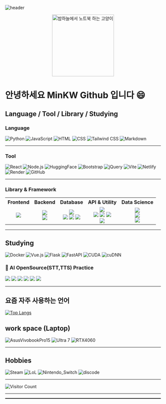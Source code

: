 <!-- 헤더 이미지들 -->
![header](https://capsule-render.vercel.app/api?type=Transparent&color=auto&height=100&section=header&text=Hi&nbsp;mkw&nbsp;Github&fontSize=50)

<p align="center">
  <img src="https://github.com/user-attachments/assets/cca48d66-1a54-4b3e-b0d7-fcaea11d637e" width="200" alt="밤하늘에서 노트북 하는 고양이"/>
</p>


# 안녕하세요 MinKW Github 입니다 😄

## Language / Tool / Library / Studying

### Language
![Python](https://img.shields.io/badge/Python-14354C?style=for-the-badge&logo=python&logoColor=white)
![JavaScript](https://img.shields.io/badge/JavaScript-F7DF1E?style=for-the-badge&logo=JavaScript&logoColor=white)
![HTML](https://img.shields.io/badge/HTML-239120?style=for-the-badge&logo=html5&logoColor=white)
![CSS](https://img.shields.io/badge/CSS-239120?&style=for-the-badge&logo=css3&logoColor=white)
![Tailwind CSS](https://img.shields.io/badge/Tailwind_CSS-06B6D4?style=for-the-badge&logo=tailwindcss&logoColor=white)
![Markdown](https://img.shields.io/badge/Markdown-000000?style=for-the-badge&logo=markdown&logoColor=white)

---
### Tool
![React](https://img.shields.io/badge/React-20232a?style=for-the-badge&logo=react&logoColor=61DAFB)
![Node.js](https://img.shields.io/badge/Node.js-43853D?style=for-the-badge&logo=node.js&logoColor=white)
![HuggingFace](https://img.shields.io/badge/HuggingFace-FCC624?style=for-the-badge&logo=huggingface&logoColor=black)
![Bootstrap](https://img.shields.io/badge/Bootstrap-563D7C?style=for-the-badge&logo=bootstrap&logoColor=white)
![jQuery](https://img.shields.io/badge/jQuery-0769AD?style=for-the-badge&logo=jquery&logoColor=white)
![Vite](https://img.shields.io/badge/Vite-646CFF?style=for-the-badge&logo=vite&logoColor=white)
![Netlify](https://img.shields.io/badge/Netlify-00C7B7?style=for-the-badge&logo=netlify&logoColor=white)
![Render](https://img.shields.io/badge/Render-00979D?style=for-the-badge&logo=render&logoColor=white)
![GitHub](https://img.shields.io/badge/GitHub-181717?style=for-the-badge&logo=github&logoColor=white) 

---
<h3>Library & Framework</h3>

<table>
  <tr>
    <th>Frontend</th>
    <th>Backend</th>
    <th>Database</th>
    <th>API & Utility</th>
    <th>Data Science</th>
  </tr>
  <tr>
    <td align="center">
      <img src="https://img.shields.io/badge/Framer_Motion-0055FF?style=for-the-badge&logo=framer&logoColor=white">
    </td>
    <td align="center">
      <img src="https://img.shields.io/badge/Express.js-000000?style=for-the-badge&logo=express&logoColor=white"><br>
      <img src="https://img.shields.io/badge/Supabase-3ECF8E?style=for-the-badge&logo=supabase&logoColor=white">
    </td>
    <td align="center">
      <img src="https://img.shields.io/badge/PostgreSQL-316192?style=for-the-badge&logo=postgresql&logoColor=white"><br>
      <img src="https://img.shields.io/badge/MySQL-4479A1?style=for-the-badge&logo=mysql&logoColor=white">
      <img src="https://img.shields.io/badge/MongoDB-4EA94B?style=for-the-badge&logo=mongodb&logoColor=white">
      <img src="https://img.shields.io/badge/SQLite-003B57?style=for-the-badge&logo=sqlite&logoColor=white">
    </td>
    <td align="center">
      <img src="https://img.shields.io/badge/Axios-5A29E4?style=for-the-badge"><br>
      <img src="https://img.shields.io/badge/WebSocket-010101?style=for-the-badge&logo=websocket&logoColor=white">
      <img src="https://img.shields.io/badge/WebRTC-333333?style=for-the-badge&logo=webrtc&logoColor=white">
      <img src="https://img.shields.io/badge/SweetAlert2-ffcc00?style=for-the-badge"><br>
      <img src="https://img.shields.io/badge/Streamlit-FF4B4B?style=for-the-badge&logo=streamlit&logoColor=white">
    </td>
    <td align="center">
      <img src="https://img.shields.io/badge/Jupyter-F37626?style=for-the-badge&logo=jupyter&logoColor=white"><br>
      <img src="https://img.shields.io/badge/NumPy-013243?style=for-the-badge&logo=numpy&logoColor=white"><br>
      <img src="https://img.shields.io/badge/Pandas-150458?style=for-the-badge&logo=pandas&logoColor=white"><br>
    </td>
    
  </tr>
</table>



---
## Studying
![Docker](https://img.shields.io/badge/Docker-2496ED?style=for-the-badge&logo=docker&logoColor=white)
![Vue.js](https://img.shields.io/badge/Vue.js-35495E?style=for-the-badge&logo=vue.js&logoColor=4FC08D)
![Flask](https://img.shields.io/badge/Flask-000000?style=for-the-badge&logo=flask&logoColor=white)
![FastAPI](https://img.shields.io/badge/FastAPI-009688?style=for-the-badge&logo=fastapi&logoColor=white)
![CUDA](https://img.shields.io/badge/CUDA-76B900?style=for-the-badge&logo=nvidia&logoColor=white)
![cuDNN](https://img.shields.io/badge/cuDNN-76B900?style=for-the-badge&logo=nvidia&logoColor=white)

### 🧪 AI OpenSource(STT,TTS) Practice

<p align="left">
  <img src="https://img.shields.io/badge/Whisper-000000?style=for-the-badge&logo=openai&logoColor=white"/>
  <img src="https://img.shields.io/badge/Fish--speech-FF6F61?style=for-the-badge"/>
  <img src="https://img.shields.io/badge/Zonos-0088cc?style=for-the-badge"/>
  <img src="https://img.shields.io/badge/gTTS-FFB400?style=for-the-badge"/>
  <img src="https://img.shields.io/badge/Coqui_TTS-4CAF50?style=for-the-badge"/>
  <img src="https://img.shields.io/badge/HuggingFace-FCC624?style=for-the-badge&logo=huggingface&logoColor=black"/>
</p>

<hr />

## 요즘 자주 사용하는 언어
<!-- 깃허브 스탯 
[![Top Langs](https://github-readme-stats.vercel.app/api/top-langs/?username=minkyoungwon&layout=compact)](https://github.com/minkyoungwon)
-->
[![Top Langs](https://github-readme-stats.vercel.app/api/top-langs/?username=minkyoungwon&layout=compact&theme=dark)](https://github.com/minkyoungwon)




## work space (Laptop)

![AsusVivobookPro15](https://img.shields.io/badge/Windows-ASUS_VivoBookPro15-0078D6?style=for-the-badge&logo=windows&logoColor=white)
![Ultra 7](https://img.shields.io/badge/Intel-Core_Utral7_155H_10th-0071C5?style=for-the-badge&logo=intel&logoColor=white)
![RTX4060](https://img.shields.io/badge/NVIDIA-RTX4060-76B900?style=for-the-badge&logo=nvidia&logoColor=white)

<hr />

## Hobbies

![Steam](https://img.shields.io/badge/Steam-000000?style=for-the-badge&logo=steam&logoColor=white)
![LoL](https://img.shields.io/badge/Riot_Games-D32936?style=for-the-badge&logo=riot-games&logoColor=white)
![Nintendo_Switch](https://img.shields.io/badge/Nintendo_Switch-E60012?style=for-the-badge&logo=nintendo-switch&logoColor=white)
![discode](https://img.shields.io/badge/Discord-7289DA?style=for-the-badge&logo=discord&logoColor=white)

<hr />

<!-- 깃허브 스탯 
<p align="center">
  <img src="https://capsule-render.vercel.app/api?type=waving&color=0:EEFF00,100:a6c0fe&height=120&section=footer"/>
</p>
-->


<!--
[![GitHub Streak](https://github-readme-streak-stats.herokuapp.com?user=minkyoungwon&theme=dark)](https://github.com/minkyoungwon)
-->


<!-- 깃허브 스탯 -->
<!-- 
![Anurag's GitHub stats](https://github-readme-stats.vercel.app/api?username=minkyoungwon&show_icons=true)

### Library & Framework
### Frontend
![Framer Motion](https://img.shields.io/badge/Framer_Motion-0055FF?style=for-the-badge&logo=framer&logoColor=white)

### Backend
![Express.js](https://img.shields.io/badge/Express.js-000000?style=for-the-badge&logo=express&logoColor=white)
![Supabase](https://img.shields.io/badge/Supabase-3ECF8E?style=for-the-badge&logo=supabase&logoColor=white)

### API & Utility
![Axios](https://img.shields.io/badge/Axios-5A29E4?style=for-the-badge)
![SweetAlert2](https://img.shields.io/badge/SweetAlert2-ffcc00?style=for-the-badge)
![Streamlit](https://img.shields.io/badge/Streamlit-FF4B4B?style=for-the-badge&logo=streamlit&logoColor=white)

### Data Science
![Jupyter](https://img.shields.io/badge/Jupyter-F37626?style=for-the-badge&logo=jupyter&logoColor=white)
![NumPy](https://img.shields.io/badge/NumPy-013243?style=for-the-badge&logo=numpy&logoColor=white)
![Pandas](https://img.shields.io/badge/Pandas-150458?style=for-the-badge&logo=pandas&logoColor=white)

---
## Database
![PostgreSQL](https://img.shields.io/badge/PostgreSQL-316192?style=for-the-badge&logo=postgresql&logoColor=white)
![MySQL](https://img.shields.io/badge/MySQL-4479A1?style=for-the-badge&logo=mysql&logoColor=white)
![MongoDB](https://img.shields.io/badge/MongoDB-4EA94B?style=for-the-badge&logo=mongodb&logoColor=white)
![SQLite](https://img.shields.io/badge/SQLite-003B57?style=for-the-badge&logo=sqlite&logoColor=white)



<!-- 커밋 스피드(잔디) -->
<!--
[![GitHub Streak](https://github-readme-streak-stats.herokuapp.com?user=minkyoungwon&theme=dark)](https://git.io/streak-stats)

<!-- 방문자 수 카운터 -->
![Visitor Count](https://komarev.com/ghpvc/?username=minkyoungwon&color=blue)

<hr />

<div style="border-bottom: 2px solid black; width: 100%;"></div>
